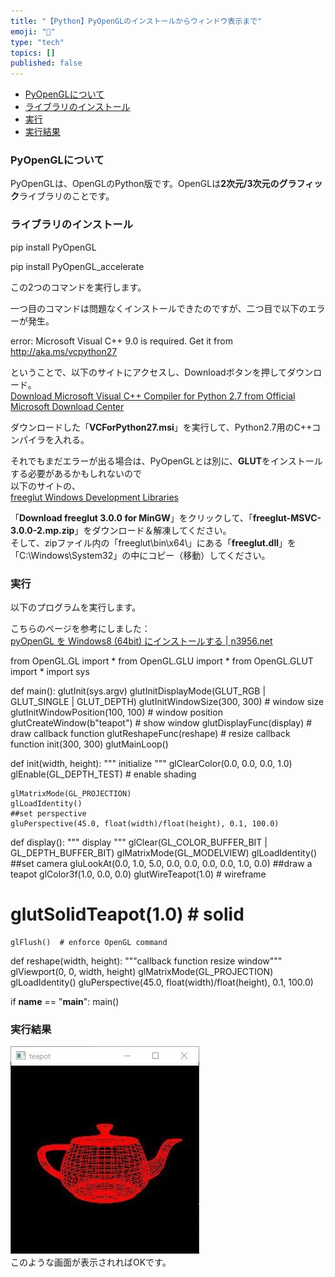```yaml
---
title: "【Python】PyOpenGLのインストールからウィンドウ表示まで"
emoji: "🤖"
type: "tech"
topics: []
published: false
---
```


* [PyOpenGLについて](#PyOpenGLについて)
* [ライブラリのインストール](#ライブラリのインストール)
* [実行](#実行)
* [実行結果](#実行結果)

### PyOpenGLについて

PyOpenGLは、OpenGLのPython版です。OpenGLは**2次元/3次元のグラフィック**ライブラリのことです。  
  
### ライブラリのインストール

pip install PyOpenGL

pip install PyOpenGL_accelerate

この2つのコマンドを実行します。

一つ目のコマンドは問題なくインストールできたのですが、二つ目で以下のエラーが発生。

error: Microsoft Visual C++ 9.0 is required. Get it from http://aka.ms/vcpython27

ということで、以下のサイトにアクセスし、Downloadボタンを押してダウンロード。  
[Download Microsoft Visual C++ Compiler for Python 2.7 from Official Microsoft Download Center](http://aka.ms/vcpython27)

ダウンロードした「**VCForPython27.msi**」を実行して、Python2.7用のC++コンパイラを入れる。

  
それでもまだエラーが出る場合は、PyOpenGLとは別に、**GLUT**をインストールする必要があるかもしれないので  
以下のサイトの、  
[freeglut Windows Development Libraries](https://www.transmissionzero.co.uk/software/freeglut-devel/)

「**Download freeglut 3.0.0 for MinGW**」をクリックして、「**freeglut-MSVC-3.0.0-2.mp.zip**」をダウンロード＆解凍してください。  
そして、zipファイル内の「freeglut\\bin\\x64\\」にある「**freeglut.dll**」を「C:\\Windows\\System32」の中にコピー（移動）してください。  
  
  
### 実行

以下のプログラムを実行します。

こちらのページを参考にしました：  
[pyOpenGL を Windows8 (64bit) にインストールする | n3956.net](http://n3956.net/blog/?p=171)  

from OpenGL.GL import *
from OpenGL.GLU import *
from OpenGL.GLUT import *
import sys

def main():
    glutInit(sys.argv)
    glutInitDisplayMode(GLUT_RGB | GLUT_SINGLE | GLUT_DEPTH)
    glutInitWindowSize(300, 300)     # window size
    glutInitWindowPosition(100, 100) # window position
    glutCreateWindow(b"teapot")      # show window
    glutDisplayFunc(display)         # draw callback function
    glutReshapeFunc(reshape)         # resize callback function
    init(300, 300)
    glutMainLoop()

def init(width, height):
    """ initialize """
    glClearColor(0.0, 0.0, 0.0, 1.0)
    glEnable(GL_DEPTH_TEST) # enable shading

    glMatrixMode(GL_PROJECTION)
    glLoadIdentity()
    ##set perspective
    gluPerspective(45.0, float(width)/float(height), 0.1, 100.0)

def display():
    """ display """
    glClear(GL_COLOR_BUFFER_BIT | GL_DEPTH_BUFFER_BIT)
    glMatrixMode(GL_MODELVIEW)
    glLoadIdentity()
    ##set camera
    gluLookAt(0.0, 1.0, 5.0, 0.0, 0.0, 0.0, 0.0, 1.0, 0.0)
    ##draw a teapot
    glColor3f(1.0, 0.0, 0.0)
    glutWireTeapot(1.0)   # wireframe
#    glutSolidTeapot(1.0)  # solid
    glFlush()  # enforce OpenGL command

def reshape(width, height):
    """callback function resize window"""
    glViewport(0, 0, width, height)
    glMatrixMode(GL_PROJECTION)
    glLoadIdentity()
    gluPerspective(45.0, float(width)/float(height), 0.1, 100.0)

if __name__ == "__main__":
    main()
  
  
### 実行結果

![f:id:pythonjacascript:20181229095609j:plain](/images/ppythonjacascript2018122920181229095609.jpg "f:id:pythonjacascript:20181229095609j:plain")  
このような画面が表示されればOKです。